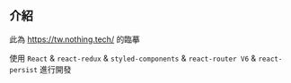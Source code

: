 ## 介紹
此為 https://tw.nothing.tech/ 的臨摹

使用 `React` & `react-redux` & `styled-components` & `react-router V6` & `react-persist` 進行開發
